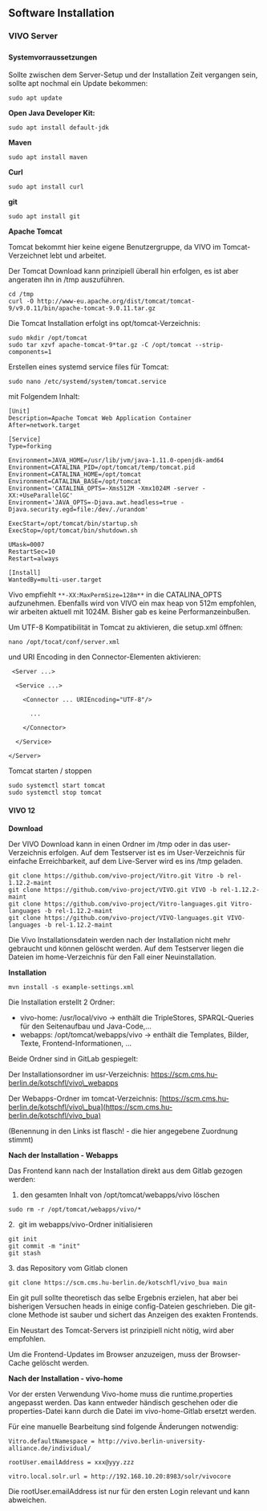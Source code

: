 ## Software Installation

### VIVO Server

#####   

#### **Systemvorraussetzungen**

Sollte zwischen dem Server-Setup und der Installation Zeit vergangen sein, sollte apt nochmal ein Update bekommen:

```text
sudo apt update
```

**Open Java Developer Kit:**

```text
sudo apt install default-jdk
```

**Maven**

```text
sudo apt install maven
```

**Curl**

```text
sudo apt install curl
```

**git**

```text
sudo apt install git
```

**Apache Tomcat**

Tomcat bekommt hier keine eigene Benutzergruppe, da VIVO im Tomcat-Verzeichnet lebt und arbeitet.

Der Tomcat Download kann prinzipiell überall hin erfolgen, es ist aber angeraten ihn in /tmp auszuführen.

```text
cd /tmp
curl -O http://www-eu.apache.org/dist/tomcat/tomcat-9/v9.0.11/bin/apache-tomcat-9.0.11.tar.gz
```

Die Tomcat Installation erfolgt ins opt/tomcat-Verzeichnis:

```text
sudo mkdir /opt/tomcat
sudo tar xzvf apache-tomcat-9*tar.gz -C /opt/tomcat --strip-components=1
```

Erstellen eines systemd service files für Tomcat:

```text
sudo nano /etc/systemd/system/tomcat.service
```

mit Folgendem Inhalt:

```text
[Unit]
Description=Apache Tomcat Web Application Container
After=network.target

[Service]
Type=forking

Environment=JAVA_HOME=/usr/lib/jvm/java-1.11.0-openjdk-amd64
Environment=CATALINA_PID=/opt/tomcat/temp/tomcat.pid
Environment=CATALINA_HOME=/opt/tomcat
Environment=CATALINA_BASE=/opt/tomcat
Environment='CATALINA_OPTS=-Xms512M -Xmx1024M -server -XX:+UseParallelGC'
Environment='JAVA_OPTS=-Djava.awt.headless=true -Djava.security.egd=file:/dev/./urandom'

ExecStart=/opt/tomcat/bin/startup.sh
ExecStop=/opt/tomcat/bin/shutdown.sh

UMask=0007
RestartSec=10
Restart=always

[Install]
WantedBy=multi-user.target
```

Vivo empfiehlt `**-XX:MaxPermSize=128m**` in die CATALINA\_OPTS aufzunehmen. Ebenfalls wird von VIVO ein max heap von 512m empfohlen, wir arbeiten aktuell mit 1024M. Bisher gab es keine Performanzeinbußen.

Um UTF-8 Kompatibilität in Tomcat zu aktivieren, die setup.xml öffnen:

```text
nano /opt/tocat/conf/server.xml
```

und URI Encoding in den Connector-Elementen aktivieren:

```text
 <Server ...>

  <Service ...>

    <Connector ... URIEncoding="UTF-8"/>

      ...

    </Connector>

  </Service>

</Server> 
```

Tomcat starten / stoppen

```text
sudo systemctl start tomcat
sudo systemctl stop tomcat
```

#### **VIVO 12**

**Download**

Der VIVO Download kann in einen Ordner im /tmp oder in das user-Verzeichnis erfolgen. Auf dem Testserver ist es im User-Verzeichnis für einfache Erreichbarkeit, auf dem Live-Server wird es ins /tmp geladen.

```text
git clone https://github.com/vivo-project/Vitro.git Vitro -b rel-1.12.2-maint
git clone https://github.com/vivo-project/VIVO.git VIVO -b rel-1.12.2-maint
git clone https://github.com/vivo-project/Vitro-languages.git Vitro-languages -b rel-1.12.2-maint 
git clone https://github.com/vivo-project/VIVO-languages.git VIVO-languages -b rel-1.12.2-maint 
```

Die Vivo Installationsdatein werden nach der Installation nicht mehr gebraucht und können gelöscht werden. Auf dem Testserver liegen die Dateien im home-Verzeichnis für den Fall einer Neuinstallation.

**Installation**

```text
mvn install -s example-settings.xml
```

Die Installation erstellt 2 Ordner:

*   vivo-home: /usr/local/vivo -&gt; enthält die TripleStores, SPARQL-Queries für den Seitenaufbau und Java-Code,...
*   webapps: /opt/tomcat/webapps/vivo -&gt; enthält die Templates, Bilder, Texte, Frontend-Informationen, ...

Beide Ordner sind in GitLab gespiegelt:

Der Installationsordner im usr-Verzeichnis: https://scm.cms.hu-berlin.de/kotschfl/vivo\_webapps

Der Webapps-Ordner im tomcat-Verzeichnis: [https://scm.cms.hu-berlin.de/kotschfl/vivo\_bua](https://scm.cms.hu-berlin.de/kotschfl/vivo_bua)

(Benennung in den Links ist flasch! - die hier angegebene Zuordnung stimmt)

**Nach der Installation - Webapps**

Das Frontend kann nach der Installation direkt aus dem Gitlab gezogen werden:

1.  den gesamten Inhalt von /opt/tomcat/webapps/vivo löschen

```text
sudo rm -r /opt/tomcat/webapps/vivo/*
```

2\.  git im webapps/vivo-Ordner initialisieren

```text
git init
git commit -m "init" 
git stash
```

3\. das Repository vom Gitlab clonen

```text
git clone https://scm.cms.hu-berlin.de/kotschfl/vivo_bua main
```

Ein git pull sollte theoretisch das selbe Ergebnis erzielen, hat aber bei bisherigen Versuchen heads in einige config-Dateien geschrieben. Die git-clone Methode ist sauber und sichert das Anzeigen des exakten Frontends.

Ein Neustart des Tomcat-Servers ist prinzipiell nicht nötig, wird aber empfohlen.

Um die Frontend-Updates im Browser anzuzeigen, muss der Browser-Cache gelöscht werden.

**Nach der Installation - vivo-home**

Vor der ersten Verwendung Vivo-home muss die runtime.properties angepasst werden. Das kann entweder händisch geschehen oder die properties-Datei kann durch die Datei im vivo-home-Gitlab ersetzt werden.

Für eine manuelle Bearbeitung sind folgende Änderungen notwendig:

```text
Vitro.defaultNamespace = http://vivo.berlin-university-alliance.de/individual/

rootUser.emailAddress = xxx@yyy.zzz

vitro.local.solr.url = http://192.168.10.20:8983/solr/vivocore
```

Die rootUser.emailAddress ist nur für den ersten Login relevant und kann abweichen.
